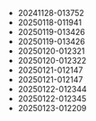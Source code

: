 * 20241128-013752
* 20250118-011941
* 20250119-013426
* 20250119-013426
* 20250120-012321
* 20250120-012322
* 20250121-012147
* 20250121-012147
* 20250122-012344
* 20250122-012345
* 20250123-012209
